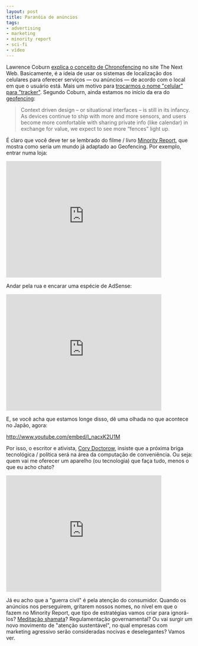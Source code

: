 ```yaml
---
layout: post
title: Paranóia de anúncios
tags:
- advertising
- marketing
- minority report
- sci-fi
- vídeo
---
```


Lawrence Coburn [explica o conceito de Chronofencing](http://thenextweb.com/insider/2012/09/07/context-calendar-an-introduction-chronofencing/) no site The Next Web. Basicamente, é a ideia de usar os sistemas de localização dos celulares para oferecer serviços — ou anúncios — de acordo com o local em que o usuário está. Mais um motivo para [trocarmos o nome "celular" para "tracker"](http://www.nytimes.com/2012/07/15/sunday-review/thats-not-my-phone-its-my-tracker.html?_r=1). Segundo Coburn, ainda estamos no início da era do [geofencing](http://en.wikipedia.org/wiki/Geo-fence):

> Context driven design – or situational interfaces – is still in its infancy.  As devices continue to ship with more and more sensors, and users become more comfortable with sharing private info (like calendar) in exchange for value, we expect to see more “fences” light up.

É claro que você deve ter se lembrado do filme / livro [Minority Report](http://www.youtube.com/embed/q2bmImPNKbM), que mostra como seria um mundo já adaptado ao Geofencing. Por exemplo, entrar numa loja:

<iframe width="420" height="315" src="http://www.youtube.com/embed/ITjsb22-EwQ" frameborder="0" allowfullscreen></iframe>

Andar pela rua e encarar uma espécie de AdSense:

<iframe width="420" height="315" src="http://www.youtube.com/embed/nQbVD5hlddk" frameborder="0" allowfullscreen></iframe>

E, se você acha que estamos longe disso, dê uma olhada no que acontece no Japão, agora:

http://www.youtube.com/embed/l_nacxK2U1M

Por isso, o escritor e ativista, [Cory Doctorow](http://craphound.com), insiste que a próxima briga tecnológica / política será na área da computação de conveniência. Ou seja: quem vai me oferecer um aparelho (ou tecnologia) que faça tudo, menos o que eu acho chato?

<iframe width="420" height="315" src="http://www.youtube.com/embed/gbYXBJOFgeI" frameborder="0" allowfullscreen></iframe>

Já eu acho que a "guerra civil" é pela atenção do consumidor. Quando os anúncios nos perseguirem, gritarem nossos nomes, no nível em que o fazem no Minority Report, que tipo de estratégias vamos criar para ignorá-los? [Meditação shamata](http://en.wikipedia.org/wiki/Samatha)? Regulamentação governamental? Ou vai surgir um novo movimento de "atenção sustentável", no qual empresas com marketing agressivo serão consideradas nocivas e deselegantes? Vamos ver.

